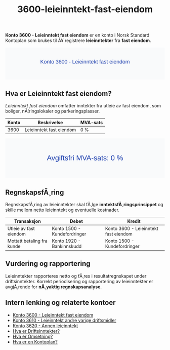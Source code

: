 ﻿---
title: "3600-leieinntekt-fast-eiendom"
meta_title: "3600-leieinntekt-fast-eiendom"
meta_description: "**Konto 3600 - Leieinntekt fast eiendom** er en konto i Norsk Standard Kontoplan som brukes til Ã¥ registrere **leieinntekter** fra **fast eiendom**."
slug: 3600-leieinntekt-fast-eiendom
type: blog
layout: pages/single
---

**Konto 3600 - Leieinntekt fast eiendom** er en konto i Norsk Standard Kontoplan som brukes til Ã¥ registrere **leieinntekter** fra **fast eiendom**.

![Illustrasjon av konto 3600 Leieinntekt fast eiendom](3600-leieinntekt-fast-eiendom-image.svg)

## Hva er Leieinntekt fast eiendom?

*Leieinntekt fast eiendom* omfatter inntekter fra utleie av fast eiendom, som boliger, nÃ¦ringslokaler og parkeringsplasser.

| Konto | Beskrivelse                   | MVA-sats |
|-------|-------------------------------|----------|
| 3600  | Leieinntekt fast eiendom      | 0 %      |

![Avgiftsfri MVA-sats: 0 %](3600-mva-avgiftsfri.svg)

## RegnskapsfÃ¸ring

RegnskapsfÃ¸ring av leieinntekter skal fÃ¸lge **inntektsfÃ¸ringsprinsippet** og skille mellom netto leieinntekt og eventuelle kostnader.

| Transaksjon                          | Debet                              | Kredit                             |
|--------------------------------------|------------------------------------|------------------------------------|
| Utleie av fast eiendom               | Konto 1500 - Kundefordringer       | Konto 3600 - Leieinntekt fast eiendom |
| Mottatt betaling fra kunde           | Konto 1920 - Bankinnskudd          | Konto 1500 - Kundefordringer       |

## Vurdering og rapportering

Leieinntekter rapporteres netto og fÃ¸res i resultatregnskapet under driftsinntekter. Korrekt periodisering og rapportering av leieinntekter er avgjÃ¸rende for **nÃ¸yaktig regnskapsanalyse**.

## Intern lenking og relaterte kontoer

* [Konto 3600 - Leieinntekt fast eiendom](/blogs/kontoplan/3600-leieinntekt-fast-eiendom "Konto 3600 - Leieinntekt fast eiendom")
* [Konto 3610 - Leieinntekt andre varige driftsmidler](/blogs/kontoplan/3610-leieinntekt-andre-varige-driftsmidler "Konto 3610 - Leieinntekt andre varige driftsmidler")
* [Konto 3620 - Annen leieinntekt](/blogs/kontoplan/3620-annen-leieinntekt "Konto 3620 - Annen leieinntekt")
* [Hva er Driftsinntekter?](/blogs/regnskap/hva-er-driftsinntekter "Hva er Driftsinntekter? Komplett Guide til Driftsinntekter i Regnskap")
* [Hva er Omsetning?](/blogs/regnskap/hva-er-omsetning "Hva er Omsetning? Komplett Guide til Omsetning i Regnskap og Skatt")
* [Hva er en Kontoplan?](/blogs/regnskap/hva-er-kontoplan "Hva er en Kontoplan? Komplett Guide til Kontoplaner i Norsk Regnskap")
